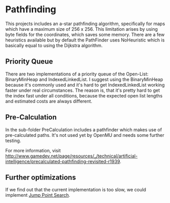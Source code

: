 ﻿# Pathfinding

This projects includes an a-star pathfinding algorithm, specifically for maps which have a maximum size of 256 x 256. This limitation arises 
by using byte fields for the coordinates, which saves some memory.
There are a few heuristics available but by default the PathFinder uses NoHeuristic which is basically equal to using the Dijkstra algorithm.

## Priority Queue

There are two implementations of a priority queue of the Open-List: BinaryMinHeap and IndexedLinkedList.
I suggest using the BinaryMinHeap because it's commonly used and it's hard to get IndexedLinkedList working faster under real circumstances.
The reason is, that it's pretty hard to get the index fast under all conditions, because the expected open list lengths and estimated costs 
are always different.

## Pre-Calculation

In the sub-folder PreCalculation includes a pathfinder which makes use of pre-calculated paths.
It's not used yet by OpenMU and needs some further testing.

For more information, visit http://www.gamedev.net/page/resources/_/technical/artificial-intelligence/precalculated-pathfinding-revisited-r1939.

## Further optimizations

If we find out that the current implementation is too slow, we could implement [Jump Point Search](http://www.gdcvault.com/play/1022094/JPS-Over-100x-Faster-than).